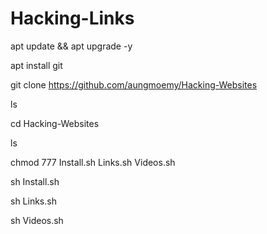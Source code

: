 # Hacking-Links
apt update && apt upgrade -y

apt install git

git clone https://github.com/aungmoemy/Hacking-Websites

ls

cd Hacking-Websites

ls

chmod 777 Install.sh Links.sh Videos.sh

sh Install.sh

sh Links.sh

sh  Videos.sh

